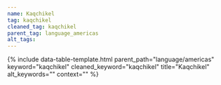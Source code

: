 ```yaml
---
name: Kaqchikel
tag: kaqchikel
cleaned_tag: kaqchikel
parent_tag: language_americas
alt_tags: 
---
```


{% include data-table-template.html 
  parent_path="language/americas" 
  keyword="kaqchikel" 
  cleaned_keyword="kaqchikel" 
  title="Kaqchikel"
  alt_keywords=""
  context=""
%}

